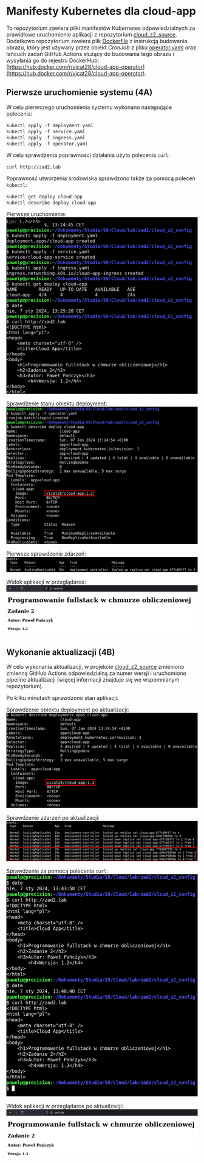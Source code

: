 # Manifesty Kubernetes dla cloud-app
To repozytorium zawiera pliki manifestów Kubernetes odpowiedzialnych za prawidłowe uruchomienie aplikacji z repozytorium [cloud_z2_source](https://github.com/pawelp29/cloud_z2_source). Dodatkowo repozytorium zawiera plik [Dockerfile](./Dockerfile) z instrukcją budowania obrazu, który jest używany przez obiekt *CronJob* z pliku [operator.yaml](./operator.yaml) oraz łańcuch zadań GitHub Actions służący do budowania tego obrazu i wysyłania go do rejestru DockerHub: [https://hub.docker.com/r/vicat28/cloud-app-operator](https://hub.docker.com/r/vicat28/cloud-app-operator).

## Pierwsze uruchomienie systemu (4A)
W celu pierwszego uruchomienia systemu wykonano następujące polecenia:

```
kubectl apply -f deployment.yaml
kubectl apply -f service.yaml
kubectl apply -f ingress.yaml
kubectl apply -f operator.yaml
```

W celu sprawdzenia poprawności działania użyto polecenia `curl`:

```
curl http://zad2.lab
```

Poprawność utworzenia środowiska sprawdzono także za pomocą poleceń `kubectl`:

```
kubectl get deploy cloud-app
kubectl describe deploy cloud-app
```

Pierwsze uruchomienie:
![Pierwsze uruchomienie](./first_run.png)

Sprawdzenie stanu obiektu deployment:
![Sprawdzenie obiektu deployment](./describe.png)

Pierwsze sprawdzenie zdarzeń:
![Pierwsze sprawdzenie zdarzeń](./events_1.png)

Widok aplikacji w przeglądarce:
![Widok aplikacji w przeglądarce](./browser_1.png)

## Wykonanie aktualizacji (4B)
W celu wykonania aktualizacji, w projekcie [cloud_z2_source](https://github.com/pawelp29/cloud_z2_source) zmieniono zmienną GitHub Actions odpowiedzialną za numer wersji i uruchomiono pipeline aktualizacji (więcej informacji znajduje się we wspomnianym repozytorium).

Po kilku minutach sprawdzono stan aplikacji.

Sprawdzenie obiektu deployment po aktualizacji:
![Sprawdzenie obiektu deployment po aktualizacji](./describe_updated.png)

Sprawdzenie zdarzeń po aktualizacji:
![Sprawdzenie zdarzeń po aktualizacji](./events_2.png)

Sprawdzenie za pomocą polecenia `curl`:
![Sprawdzenie za pomocą polecenia curl](./update.png)

Widok aplikacji w przeglądarce po aktualizacji:
![Widok aplikacji w przeglądarce po aktualizacji](./browser_2.png)
